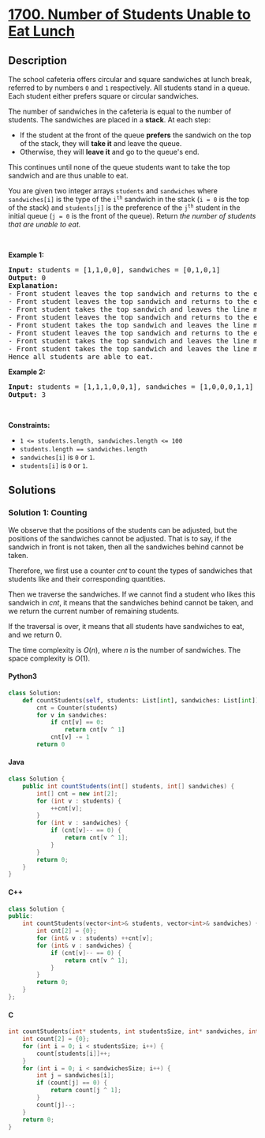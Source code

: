 # [1700. Number of Students Unable to Eat Lunch](https://leetcode.com/problems/number-of-students-unable-to-eat-lunch)

## Description

<!-- description:start -->

<p>The school cafeteria offers circular and square sandwiches at lunch break, referred to by numbers <code>0</code> and <code>1</code> respectively. All students stand in a queue. Each student either prefers square or circular sandwiches.</p>

<p>The number of sandwiches in the cafeteria is equal to the number of students. The sandwiches are placed in a <strong>stack</strong>. At each step:</p>

<ul>
	<li>If the student at the front of the queue <strong>prefers</strong> the sandwich on the top of the stack, they will <strong>take it</strong> and leave the queue.</li>
	<li>Otherwise, they will <strong>leave it</strong> and go to the queue&#39;s end.</li>
</ul>

<p>This continues until none of the queue students want to take the top sandwich and are thus unable to eat.</p>

<p>You are given two integer arrays <code>students</code> and <code>sandwiches</code> where <code>sandwiches[i]</code> is the type of the <code>i<sup>​​​​​​th</sup></code> sandwich in the stack (<code>i = 0</code> is the top of the stack) and <code>students[j]</code> is the preference of the <code>j<sup>​​​​​​th</sup></code> student in the initial queue (<code>j = 0</code> is the front of the queue). Return <em>the number of students that are unable to eat.</em></p>

<p>&nbsp;</p>
<p><strong class="example">Example 1:</strong></p>

<pre>
<strong>Input:</strong> students = [1,1,0,0], sandwiches = [0,1,0,1]
<strong>Output:</strong> 0<strong> 
Explanation:</strong>
- Front student leaves the top sandwich and returns to the end of the line making students = [1,0,0,1].
- Front student leaves the top sandwich and returns to the end of the line making students = [0,0,1,1].
- Front student takes the top sandwich and leaves the line making students = [0,1,1] and sandwiches = [1,0,1].
- Front student leaves the top sandwich and returns to the end of the line making students = [1,1,0].
- Front student takes the top sandwich and leaves the line making students = [1,0] and sandwiches = [0,1].
- Front student leaves the top sandwich and returns to the end of the line making students = [0,1].
- Front student takes the top sandwich and leaves the line making students = [1] and sandwiches = [1].
- Front student takes the top sandwich and leaves the line making students = [] and sandwiches = [].
Hence all students are able to eat.
</pre>

<p><strong class="example">Example 2:</strong></p>

<pre>
<strong>Input:</strong> students = [1,1,1,0,0,1], sandwiches = [1,0,0,0,1,1]
<strong>Output:</strong> 3
</pre>

<p>&nbsp;</p>
<p><strong>Constraints:</strong></p>

<ul>
	<li><code>1 &lt;= students.length, sandwiches.length &lt;= 100</code></li>
	<li><code>students.length == sandwiches.length</code></li>
	<li><code>sandwiches[i]</code> is <code>0</code> or <code>1</code>.</li>
	<li><code>students[i]</code> is <code>0</code> or <code>1</code>.</li>
</ul>

<!-- description:end -->

## Solutions

<!-- solution:start -->

### Solution 1: Counting

We observe that the positions of the students can be adjusted, but the positions of the sandwiches cannot be adjusted. That is to say, if the sandwich in front is not taken, then all the sandwiches behind cannot be taken.

Therefore, we first use a counter $cnt$ to count the types of sandwiches that students like and their corresponding quantities.

Then we traverse the sandwiches. If we cannot find a student who likes this sandwich in $cnt$, it means that the sandwiches behind cannot be taken, and we return the current number of remaining students.

If the traversal is over, it means that all students have sandwiches to eat, and we return $0$.

The time complexity is $O(n)$, where $n$ is the number of sandwiches. The space complexity is $O(1)$.

#### Python3

```python
class Solution:
    def countStudents(self, students: List[int], sandwiches: List[int]) -> int:
        cnt = Counter(students)
        for v in sandwiches:
            if cnt[v] == 0:
                return cnt[v ^ 1]
            cnt[v] -= 1
        return 0
```

#### Java

```java
class Solution {
    public int countStudents(int[] students, int[] sandwiches) {
        int[] cnt = new int[2];
        for (int v : students) {
            ++cnt[v];
        }
        for (int v : sandwiches) {
            if (cnt[v]-- == 0) {
                return cnt[v ^ 1];
            }
        }
        return 0;
    }
}
```

#### C++

```cpp
class Solution {
public:
    int countStudents(vector<int>& students, vector<int>& sandwiches) {
        int cnt[2] = {0};
        for (int& v : students) ++cnt[v];
        for (int& v : sandwiches) {
            if (cnt[v]-- == 0) {
                return cnt[v ^ 1];
            }
        }
        return 0;
    }
};
```
#### C

```c
int countStudents(int* students, int studentsSize, int* sandwiches, int sandwichesSize) {
    int count[2] = {0};
    for (int i = 0; i < studentsSize; i++) {
        count[students[i]]++;
    }
    for (int i = 0; i < sandwichesSize; i++) {
        int j = sandwiches[i];
        if (count[j] == 0) {
            return count[j ^ 1];
        }
        count[j]--;
    }
    return 0;
}
```

<!-- solution:end -->

<!-- problem:end -->